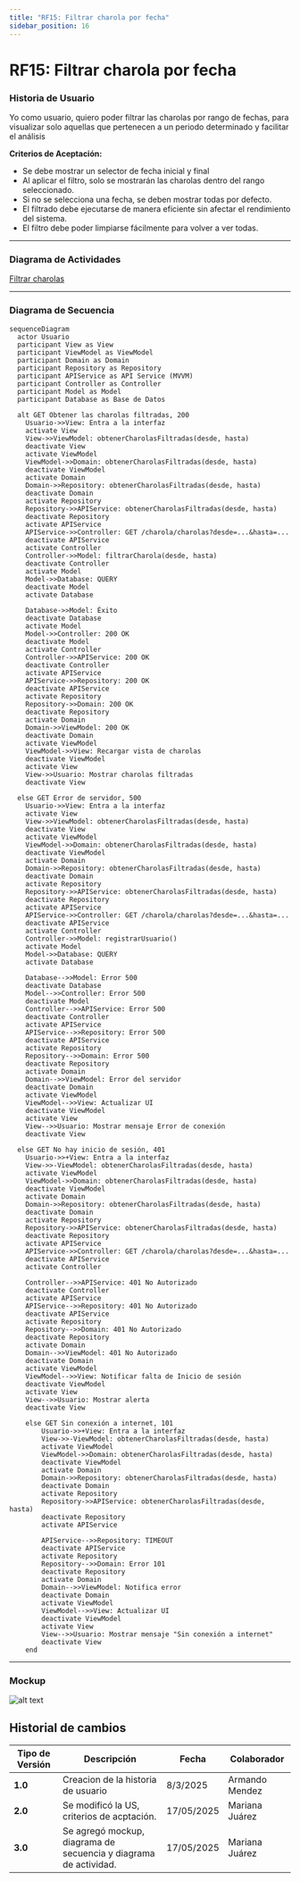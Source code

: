 ```yaml
---
title: "RF15: Filtrar charola por fecha"  
sidebar_position: 16
---
```


# RF15: Filtrar charola por fecha


### Historia de Usuario
 Yo como usuario, quiero poder filtrar las charolas por rango de fechas, para visualizar solo aquellas que pertenecen a un periodo determinado y facilitar el análisis


  **Criterios de Aceptación:**
  - Se debe mostrar un selector de fecha inicial y final
  - Al aplicar el filtro, solo se mostrarán las charolas dentro del rango seleccionado.
  - Si no se selecciona una fecha, se deben mostrar todas por defecto.
  - El filtrado debe ejecutarse de manera eficiente sin afectar el rendimiento del sistema.
  - El filtro debe poder limpiarse fácilmente para volver a ver todas.

---

### Diagrama de Actividades

<a href="https://drive.google.com/file/d/1nrSQ-8GnPNeflYgQqckkyoSgE_YmDGht/view?usp=share_link" target="_blank" rel="noopener noreferrer">Filtrar charolas</a>

---

### Diagrama de Secuencia

```mermaid
sequenceDiagram
  actor Usuario 
  participant View as View
  participant ViewModel as ViewModel
  participant Domain as Domain
  participant Repository as Repository
  participant APIService as API Service (MVVM)
  participant Controller as Controller
  participant Model as Model
  participant Database as Base de Datos

  alt GET Obtener las charolas filtradas, 200
    Usuario->>View: Entra a la interfaz
    activate View
    View->>ViewModel: obtenerCharolasFiltradas(desde, hasta)
    deactivate View
    activate ViewModel
    ViewModel->>Domain: obtenerCharolasFiltradas(desde, hasta) 
    deactivate ViewModel
    activate Domain
    Domain->>Repository: obtenerCharolasFiltradas(desde, hasta) 
    deactivate Domain
    activate Repository
    Repository->>APIService: obtenerCharolasFiltradas(desde, hasta) 
    deactivate Repository
    activate APIService
    APIService->>Controller: GET /charola/charolas?desde=...&hasta=...
    deactivate APIService
    activate Controller
    Controller->>Model: filtrarCharola(desde, hasta)
    deactivate Controller
    activate Model
    Model->>Database: QUERY
    deactivate Model
    activate Database

    Database->>Model: Éxito
    deactivate Database 
    activate Model
    Model->>Controller: 200 OK
    deactivate Model
    activate Controller
    Controller->>APIService: 200 OK
    deactivate Controller
    activate APIService
    APIService->>Repository: 200 OK
    deactivate APIService
    activate Repository
    Repository->>Domain: 200 OK
    deactivate Repository
    activate Domain
    Domain->>ViewModel: 200 OK
    deactivate Domain
    activate ViewModel
    ViewModel->>View: Recargar vista de charolas
    deactivate ViewModel
    activate View
    View->>Usuario: Mostrar charolas filtradas
    deactivate View

  else GET Error de servidor, 500
    Usuario->>View: Entra a la interfaz
    activate View
    View->>ViewModel: obtenerCharolasFiltradas(desde, hasta)
    deactivate View
    activate ViewModel 
    ViewModel->>Domain: obtenerCharolasFiltradas(desde, hasta)
    deactivate ViewModel 
    activate Domain
    Domain->>Repository: obtenerCharolasFiltradas(desde, hasta)
    deactivate Domain
    activate Repository
    Repository->>APIService: obtenerCharolasFiltradas(desde, hasta)
    deactivate Repository
    activate APIService
    APIService->>Controller: GET /charola/charolas?desde=...&hasta=...
    deactivate APIService
    activate Controller
    Controller->>Model: registrarUsuario()
    activate Model
    Model->>Database: QUERY
    activate Database

    Database-->>Model: Error 500
    deactivate Database
    Model-->>Controller: Error 500
    deactivate Model
    Controller-->>APIService: Error 500
    deactivate Controller
    activate APIService
    APIService-->>Repository: Error 500
    deactivate APIService
    activate Repository
    Repository-->>Domain: Error 500
    deactivate Repository
    activate Domain
    Domain-->>ViewModel: Error del servidor
    deactivate Domain
    activate ViewModel
    ViewModel-->>View: Actualizar UI
    deactivate ViewModel
    activate View
    View-->>Usuario: Mostrar mensaje Error de conexión
    deactivate View

  else GET No hay inicio de sesión, 401
    Usuario->>+View: Entra a la interfaz
    View->>-ViewModel: obtenerCharolasFiltradas(desde, hasta)
    activate ViewModel 
    ViewModel->>Domain: obtenerCharolasFiltradas(desde, hasta)
    deactivate ViewModel 
    activate Domain
    Domain->>Repository: obtenerCharolasFiltradas(desde, hasta)
    deactivate Domain
    activate Repository
    Repository->>APIService: obtenerCharolasFiltradas(desde, hasta)
    deactivate Repository
    activate APIService
    APIService->>Controller: GET /charola/charolas?desde=...&hasta=...
    deactivate APIService
    activate Controller

    Controller-->>APIService: 401 No Autorizado
    deactivate Controller
    activate APIService
    APIService-->>Repository: 401 No Autorizado
    deactivate APIService
    activate Repository
    Repository-->>Domain: 401 No Autorizado
    deactivate Repository
    activate Domain
    Domain-->>ViewModel: 401 No Autorizado
    deactivate Domain
    activate ViewModel
    ViewModel-->>View: Notificar falta de Inicio de sesión
    deactivate ViewModel
    activate View
    View-->>Usuario: Mostrar alerta
    deactivate View

    else GET Sin conexión a internet, 101
        Usuario->>+View: Entra a la interfaz
        View->>-ViewModel: obtenerCharolasFiltradas(desde, hasta)
        activate ViewModel 
        ViewModel->>Domain: obtenerCharolasFiltradas(desde, hasta)
        deactivate ViewModel 
        activate Domain
        Domain->>Repository: obtenerCharolasFiltradas(desde, hasta)
        deactivate Domain
        activate Repository
        Repository->>APIService: obtenerCharolasFiltradas(desde, hasta)
        deactivate Repository
        activate APIService

        APIService-->>Repository: TIMEOUT
        deactivate APIService
        activate Repository
        Repository-->>Domain: Error 101
        deactivate Repository
        activate Domain
        Domain-->>ViewModel: Notifica error
        deactivate Domain
        activate ViewModel
        ViewModel-->>View: Actualizar UI
        deactivate ViewModel
        activate View
        View-->>Usuario: Mostrar mensaje "Sin conexión a internet"
        deactivate View
    end
```


---

### Mockup

![alt text](<img/mockupRF15.png>)

## Historial de cambios

| **Tipo de Versión** | **Descripción**                            | **Fecha** | **Colaborador**         |
| ------------------- | ------------------------------------------ | --------- | ----------------------- |
| **1.0**             | Creacion de la historia de usuario         | 8/3/2025  | Armando Mendez          |
| **2.0**             | Se modificó la US, criterios de acptación. | 17/05/2025| Mariana Juárez          |
| **3.0**             | Se agregó mockup, diagrama de secuencia y diagrama de actividad. | 17/05/2025| Mariana Juárez          |

